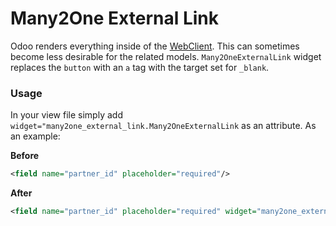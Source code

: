 # Many2One External Link

Odoo renders everything inside of
the [WebClient](https://www.odoo.com/documentation/16.0/developer/reference/frontend/framework_overview.html#webclient-architecture).
This can sometimes become less desirable for the related models. `Many2OneExternalLink` widget replaces the `button`
with an `a` tag with the target set for `_blank`.

### Usage

In your view file simply add `widget="many2one_external_link.Many2OneExternalLink` as an attribute. As an example:

**Before**
```xml
<field name="partner_id" placeholder="required"/>
```

**After**
```xml
<field name="partner_id" placeholder="required" widget="many2one_external_link.Many2OneExternalLink"/>
```


